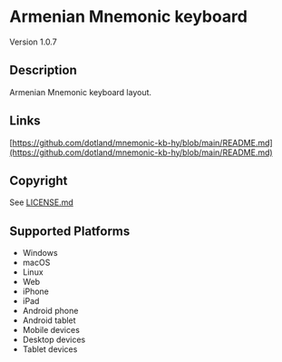 Armenian Mnemonic keyboard
==============

Version 1.0.7

Description
-----------
Armenian Mnemonic keyboard layout.

Links
-----
[https://github.com/dotland/mnemonic-kb-hy/blob/main/README.md](https://github.com/dotland/mnemonic-kb-hy/blob/main/README.md)

Copyright
---------
See [LICENSE.md](LICENSE.md)

Supported Platforms
-------------------
 * Windows
 * macOS
 * Linux
 * Web
 * iPhone
 * iPad
 * Android phone
 * Android tablet
 * Mobile devices
 * Desktop devices
 * Tablet devices
